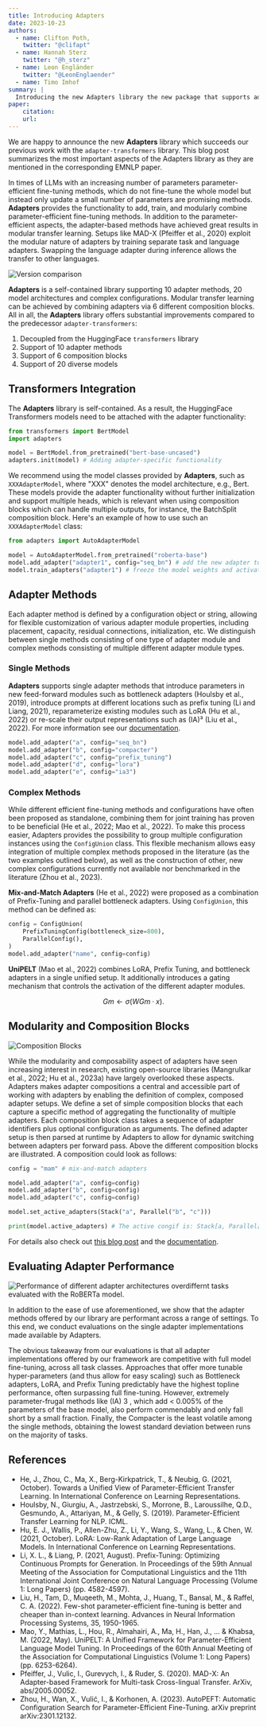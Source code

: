 ```yaml
---
title: Introducing Adapters
date: 2023-10-23
authors:
  - name: Clifton Poth, 
    twitter: "@clifapt"
  - name: Hannah Sterz
    twitter: "@h_sterz"
  - name: Leon Engländer
    twitter: "@LeonEnglaender"
  - name: Timo Imhof
summary: |
  Introducing the new Adapters library the new package that supports adding parameter-efficient fine-tuning methods on top of transformers models and composition to achieve modular setups.
paper:
    citation: 
    url: 
---
```


We are happy to announce the new **Adapters** library which succeeds our previous work with the `adapter-transformers` library. This blog post summarizes the most important aspects of the Adapters library as they are mentioned in the corresponding EMNLP paper.

In times of LLMs with an increasing number of parameters parameter-efficient fine-tuning methods, which do not fine-tune the whole model but instead only update a small number of parameters are promising methods. **Adapters** provides the functionality to add, train, and modularly combine parameter-efficient fine-tuning methods.
In addition to the parameter-efficient aspects, the adapter-based methods have achieved great results in modular transfer learning. Setups like MAD-X (Pfeiffer et al., 2020) exploit the modular nature of adapters by training separate task and language adapters. Swapping the language adapter during inference allows the transfer to other languages. 

![](/static/images/comparison.png "Version comparison")

**Adapters** is a self-contained library supporting 10 adapter methods, 20 model architectures and complex configurations.
Modular transfer learning can be achieved by combining adapters via 6 different composition blocks.
All in all, the **Adapters** library offers substantial improvements compared to the predecessor `adapter-transformers`:

1. Decoupled from the HuggingFace `transformers` library
2. Support of 10 adapter methods
3. Support of 6 composition blocks
4. Support of 20 diverse models


## Transformers Integration

The **Adapters** library is self-contained. As a result, the HuggingFace Transformers models need to be attached with the adapter functionality:

```python
from transformers import BertModel
import adapters

model = BertModel.from_pretrained("bert-base-uncased")
adapters.init(model) # Adding adapter-specific functionality
```

We recommend using the model classes provided by **Adapters**, such as `XXXAdapterModel`, where "XXX" denotes the model architecture, e.g., Bert. 
These models provide the adapter functionality without further initialization and support multiple heads, which is relevant when using composition blocks which can handle multiple outputs, for instance, the BatchSplit composition block. Here's an example of how to use such an `XXXAdapterModel` class:


```python
from adapters import AutoAdapterModel

model = AutoAdapterModel.from_pretrained("roberta-base")
model.add_adapter("adapter1", config="seq_bn") # add the new adapter to the model 
model.train_adapters("adapter1") # freeze the model weights and activate the adapter
```

## Adapter Methods
Each adapter method is defined by a configuration object or string, allowing for flexible customization of various adapter module properties, including placement, capacity, residual connections, initialization, etc. We distinguish between single methods consisting of one type of adapter module and complex methods consisting of multiple different adapter module types.

### Single Methods

**Adapters** supports single adapter methods that introduce parameters in new feed-forward modules such as bottleneck adapters (Houlsby et al., 2019), introduce prompts at different locations such as prefix tuning (Li and Liang, 2021), reparameterize existing modules such as LoRA (Hu et al., 2022) or re-scale their output representations such as (IA)³ (Liu et al., 2022). For more information see our [documentation](https://docs.adapterhub.ml/methods.html).

```python
model.add_adapter("a", config="seq_bn")
model.add_adapter("b", config="compacter")
model.add_adapter("c", config="prefix_tuning")
model.add_adapter("d", config="lora")
model.add_adapter("e", config="ia3")
```

### Complex Methods

While different efficient fine-tuning methods and configurations have often been proposed as standalone, combining them for joint training has proven to be beneficial (He et al., 2022; Mao et al., 2022). To make this process easier, Adapters provides the possibility to group multiple configuration instances using the `ConfigUnion` class. This flexible mechanism allows easy integration of multiple complex methods proposed in the literature (as the two examples outlined below), as well as the construction of other, new complex configurations currently not available nor benchmarked in the literature (Zhou et al., 2023).

**Mix-and-Match Adapters** (He et al., 2022) were proposed as a combination of Prefix-Tuning and parallel bottleneck adapters. Using `ConfigUnion`, this method can be defined as:

```python
config = ConfigUnion( 
	PrefixTuningConfig(bottleneck_size=800), 
	ParallelConfig(), 
) 
model.add_adapter("name", config=config)
```

**UniPELT** (Mao et al., 2022) combines LoRA, Prefix Tuning, and bottleneck adapters in a single unified setup. It additionally introduces a gating mechanism that controls the activation of the different adapter modules.

$$
G m ← σ(W G m · x).
$$

## Modularity and Composition Blocks

![](/static/images/composition.png "Composition Blocks")

While the modularity and composability aspect of adapters have seen increasing interest in research, existing open-source libraries (Mangrulkar et al., 2022; Hu et al., 2023a) have largely overlooked these aspects. Adapters makes adapter compositions a central and accessible part of working with adapters by enabling the definition of complex, composed adapter setups. We define a set of simple composition blocks that each capture a specific method of aggregating the functionality of multiple adapters. Each composition block class takes a sequence of adapter identifiers plus optional configuration as arguments. The defined adapter setup is then parsed at runtime by Adapters to allow for dynamic switching between adapters per forward pass. Above the different composition blocks are illustrated. A composition could look as follows:

```python
config = "mam" # mix-and-match adapters

model.add_adapter("a", config=config)
model.add_adapter("b", config=config)
model.add_adapter("c", config=config)

model.set_active_adapters(Stack("a", Parallel("b", "c")))

print(model.active_adapters) # The active congif is: Stack[a, Parallel[b, c]]
```

For details also check out [this blog post](https://adapterhub.ml/blog/2021/04/version-2-of-adapterhub-released/) and the [documentation](https://docs.adapterhub.ml/adapter_composition.html). 

## Evaluating Adapter Performance

![](/static/images/eval_results.png "Performance of different adapter architectures overdiffernt tasks evaluated with the RoBERTa model." )

In addition to the ease of use aforementioned, we show that the adapter methods offered by our library are performant across a range of settings. To this end, we conduct evaluations on the single adapter implementations made available by Adapters.

The obvious takeaway from our evaluations is that all adapter implementations offered by our framework are competitive with full model fine-tuning, across all task classes. Approaches that offer more tunable hyper-parameters (and thus allow for easy scaling) such as Bottleneck adapters, LoRA, and Prefix Tuning predictably have the highest topline performance, often surpassing full fine-tuning. However, extremely parameter-frugal methods like (IA) 3 , which add < 0.005% of the parameters of the base model, also perform commendably and only fall short by a small fraction. Finally, the Compacter is the least volatile among the single methods, obtaining the lowest standard deviation between runs on the majority of tasks.


## References
- He, J., Zhou, C., Ma, X., Berg-Kirkpatrick, T., & Neubig, G. (2021, October). Towards a Unified View of Parameter-Efficient Transfer Learning. In International Conference on Learning Representations.
- Houlsby, N., Giurgiu, A., Jastrzebski, S., Morrone, B., Laroussilhe, Q.D., Gesmundo, A., Attariyan, M., & Gelly, S. (2019). Parameter-Efficient Transfer Learning for NLP. ICML.
- Hu, E. J., Wallis, P., Allen-Zhu, Z., Li, Y., Wang, S., Wang, L., & Chen, W. (2021, October). LoRA: Low-Rank Adaptation of Large Language Models. In International Conference on Learning Representations.
- Li, X. L., & Liang, P. (2021, August). Prefix-Tuning: Optimizing Continuous Prompts for Generation. In Proceedings of the 59th Annual Meeting of the Association for Computational Linguistics and the 11th International Joint Conference on Natural Language Processing (Volume 1: Long Papers) (pp. 4582-4597).
- Liu, H., Tam, D., Muqeeth, M., Mohta, J., Huang, T., Bansal, M., & Raffel, C. A. (2022). Few-shot parameter-efficient fine-tuning is better and cheaper than in-context learning. Advances in Neural Information Processing Systems, 35, 1950-1965.
- Mao, Y., Mathias, L., Hou, R., Almahairi, A., Ma, H., Han, J., ... & Khabsa, M. (2022, May). UniPELT: A Unified Framework for Parameter-Efficient Language Model Tuning. In Proceedings of the 60th Annual Meeting of the Association for Computational Linguistics (Volume 1: Long Papers) (pp. 6253-6264).
- Pfeiffer, J., Vulic, I., Gurevych, I., & Ruder, S. (2020). MAD-X: An Adapter-based Framework for Multi-task Cross-lingual Transfer. ArXiv, abs/2005.00052.
- Zhou, H., Wan, X., Vulić, I., & Korhonen, A. (2023). AutoPEFT: Automatic Configuration Search for Parameter-Efficient Fine-Tuning. arXiv preprint arXiv:2301.12132.